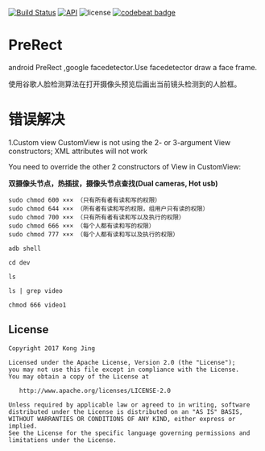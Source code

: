 [![Build Status](https://www.travis-ci.org/kong-jing/PreRect.svg?branch=master)](https://www.travis-ci.org/kong-jing/PreRect) [![API](https://img.shields.io/badge/API-14%2B-green.svg?style=flat)](https://android-arsenal.com/api?level=14) ![license](https://img.shields.io/badge/license-Apache-000000.svg) [![codebeat badge](https://codebeat.co/badges/0872a40c-adfb-44b3-b641-8c4064e4e291)](https://codebeat.co/projects/github-com-kong-jing-prerect-master)


# PreRect
android PreRect ,google facedetector.Use facedetector draw a face frame.

使用谷歌人脸检测算法在打开摄像头预览后画出当前镜头检测到的人脸框。

# 错误解决

1.Custom view CustomView is not using the 2- or 3-argument View constructors; XML attributes will not work

You need to override the other 2 constructors of View in CustomView:

**双摄像头节点，热插拔，摄像头节点查找(Dual cameras, Hot usb)**


    sudo chmod 600 ××× （只有所有者有读和写的权限）
    sudo chmod 644 ××× （所有者有读和写的权限，组用户只有读的权限）
    sudo chmod 700 ××× （只有所有者有读和写以及执行的权限）
    sudo chmod 666 ××× （每个人都有读和写的权限）
    sudo chmod 777 ××× （每个人都有读和写以及执行的权限）


```adb shell```

```cd dev```

```ls```

```ls | grep video```

```chmod 666 video1```





License
-------

    Copyright 2017 Kong Jing

    Licensed under the Apache License, Version 2.0 (the "License");
    you may not use this file except in compliance with the License.
    You may obtain a copy of the License at

       http://www.apache.org/licenses/LICENSE-2.0

    Unless required by applicable law or agreed to in writing, software
    distributed under the License is distributed on an "AS IS" BASIS,
    WITHOUT WARRANTIES OR CONDITIONS OF ANY KIND, either express or implied.
    See the License for the specific language governing permissions and
    limitations under the License.
